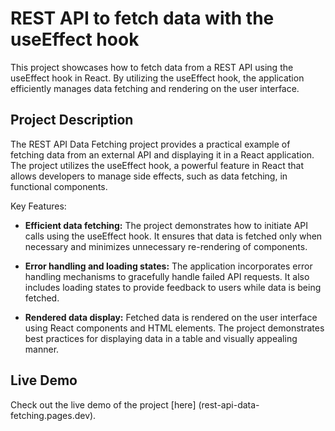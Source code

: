 # REST API to fetch data with the useEffect hook

This project showcases how to fetch data from a REST API using the useEffect hook in React. By utilizing the useEffect hook, the application efficiently manages data fetching and rendering on the user interface.

## Project Description

The REST API Data Fetching project provides a practical example of fetching data from an external API and displaying it in a React application. The project utilizes the useEffect hook, a powerful feature in React that allows developers to manage side effects, such as data fetching, in functional components.

Key Features:

- **Efficient data fetching:** The project demonstrates how to initiate API calls using the useEffect hook. It ensures that data is fetched only when necessary and minimizes unnecessary re-rendering of components.

- **Error handling and loading states:** The application incorporates error handling mechanisms to gracefully handle failed API requests. It also includes loading states to provide feedback to users while data is being fetched.

- **Rendered data display:** Fetched data is rendered on the user interface using React components and HTML elements. The project demonstrates best practices for displaying data in a table and visually appealing manner.

## Live Demo

Check out the live demo of the project [here] (rest-api-data-fetching.pages.dev).



